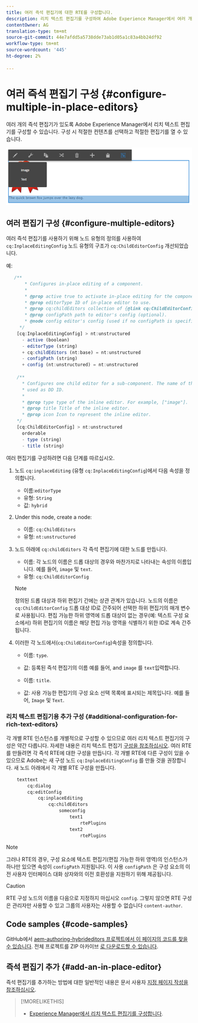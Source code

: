 ```yaml
---
title: 여러 즉석 편집기에 대한 RTE를 구성합니다.
description: 리치 텍스트 편집기를 구성하여 Adobe Experience Manager에서 여러 개의 즉석 편집기를 만들 수 있습니다.
contentOwner: AG
translation-type: tm+mt
source-git-commit: 44e7afdd5a5738dde73ab1d05a1c83a4bb24df92
workflow-type: tm+mt
source-wordcount: '445'
ht-degree: 2%

---
```



# 여러 즉석 편집기 구성 {#configure-multiple-in-place-editors}

여러 개의 즉석 편집기가 있도록 Adobe Experience Manager에서 리치 텍스트 편집기를 구성할 수 있습니다. 구성 시 적절한 컨텐츠를 선택하고 적절한 편집기를 열 수 있습니다.

![특정 즉석 편집기](assets/rte-inplace-editor.png)

## 여러 편집기 구성 {#configure-multiple-editors}

여러 즉석 편집기를 사용하기 위해 노드 유형의 정의를 사용하여 `cq:InplaceEditingConfig` 노드 유형의 구조가 `cq:ChildEditorConfig` 개선되었습니다.

예:

```js
   /**
       * Configures in-place editing of a component.
       *
       * @prop active true to activate in-place editing for the component.
       * @prop editorType ID of in-place editor to use.
       * @prop cq:childEditors collection of {@link cq:ChildEditorConfig} nodes.
       * @prop configPath path to editor's config (optional).
       * @node config editor's config (used if no configPath is specified; optional).
     */
    [cq:InplaceEditingConfig] > nt:unstructured
      - active (boolean)
      - editorType (string)
      + cq:childEditors (nt:base) = nt:unstructured
      - configPath (string)
      + config (nt:unstructured) = nt:unstructured

    /**
      * Configures one child editor for a sub-component. The name of the this node is
      * used as DD ID.
      *
      * @prop type type of the inline editor. For example, ["image"].
      * @prop title Title of the inline editor.
      * @prop icon Icon to represent the inline editor.
    */
    [cq:ChildEditorConfig] > nt:unstructured
      orderable
      - type (string)
      - title (string)
```

여러 편집기를 구성하려면 다음 단계를 따르십시오.

1. 노드 `cq:inplaceEditing` (유형 `cq:InplaceEditingConfig`)에서 다음 속성을 정의합니다.

   * 이름:`editorType`
   * 유형: `String`
   * 값: `hybrid`

1. Under this node, create a node:

   * 이름: `cq:ChildEditors`
   * 유형: `nt:unstructured`

1. 노드 아래에 `cq:childEditors` 각 즉석 편집기에 대한 노드를 만듭니다.

   * 이름: 각 노드의 이름은 드롭 대상의 경우와 마찬가지로 나타내는 속성의 이름입니다. 예를 들어, `image` 및 `text`.
   * 유형: `cq:ChildEditorConfig`
   >[!NOTE]
   >
   >정의된 드롭 대상과 하위 편집기 간에는 상관 관계가 있습니다. 노드의 이름은 `cq:ChildEditorConfig` 드롭 대상 ID로 간주되어 선택한 하위 편집기의 매개 변수로 사용됩니다. 편집 가능한 하위 영역에 드롭 대상이 없는 경우(예: 텍스트 구성 요소에서) 하위 편집기의 이름은 해당 편집 가능 영역을 식별하기 위한 ID로 계속 간주됩니다.

1. 이러한 각 노드에서(`cq:ChildEditorConfig`)속성을 정의합니다.

   * 이름: `type`.
   * 값: 등록된 즉석 편집기의 이름 예를 들어, and `image` 를 `text`입력합니다.

   * 이름: `title`.
   * 값: 사용 가능한 편집기의 구성 요소 선택 목록에 표시되는 제목입니다. 예를 들어, `Image` 및 `Text`.

### 리치 텍스트 편집기용 추가 구성 {#additional-configuration-for-rich-text-editors}

각 개별 RTE 인스턴스를 개별적으로 구성할 수 있으므로 여러 리치 텍스트 편집기의 구성은 약간 다릅니다. 자세한 내용은 리치 텍스트 편집기 [구성을 참조하십시오](/help/sites-administering/rich-text-editor.md). 여러 RTE를 만들려면 각 즉석 RTE에 대한 구성을 만듭니다. 각 개별 RTE에 다른 구성이 있을 수 있으므로 Adobe는 새 구성 노드 `cq:InplaceEditingConfig` 를 만들 것을 권장합니다. 새 노드 아래에서 각 개별 RTE 구성을 만듭니다.

```xml
    texttext
        cq:dialog
        cq:editConfig
            cq:inplaceEditing
                cq:childEditors
                    someconfig
                        text1
                            rtePlugins
                        text2
                            rtePlugins
```

>[!NOTE]
>
>그러나 RTE의 경우, 구성 요소에 텍스트 편집기(편집 가능한 하위 영역)의 인스턴스가 하나만 있으면 속성이 `configPath` 지원됩니다. 이 사용 `configPath` 은 구성 요소의 이전 사용자 인터페이스 대화 상자와의 이전 호환성을 지원하기 위해 제공됩니다.

>[!CAUTION]
>
>RTE 구성 노드의 이름을 다음으로 지정하지 마십시오 `config`. 그렇지 않으면 RTE 구성은 관리자만 사용할 수 있고 그룹의 사용자는 사용할 수 없습니다 `content-author`.

## Code samples {#code-samples}

GitHub에서 [aem-authoring-hybrideditors 프로젝트에서 이 페이지의 코드를 찾을 수 있습니다](https://github.com/Adobe-Marketing-Cloud/aem-authoring-hybrideditors). 전체 프로젝트를 ZIP 아카이브 [로 다운로드할 수 있습니다](https://github.com/Adobe-Marketing-Cloud/aem-authoring-hybrideditors/archive/master.zip).

## 즉석 편집기 추가 {#add-an-in-place-editor}

즉석 편집기를 추가하는 방법에 대한 일반적인 내용은 문서 사용자 [지정 페이지 작성을 참조하십시오](/help/sites-developing/customizing-page-authoring-touch.md#add-new-in-place-editor).

>[!MORELIKETHIS]
>
>* [Experience Manager에서 리치 텍스트 편집기를 구성합니다](/help/sites-administering/rich-text-editor.md).

